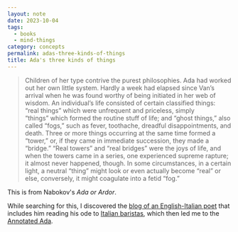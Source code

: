 ```yaml
---
layout: note
date: 2023-10-04
tags:
  - books
  - mind-things
category: concepts
permalink: adas-three-kinds-of-things
title: Ada's three kinds of things
---
```

> Children of her type contrive the purest philosophies. Ada had worked out her own little system. Hardly a week had elapsed since Van’s arrival when he was found worthy of being initiated in her web of wisdom. An individual’s life consisted of certain classified things: “real things” which were unfrequent and priceless, simply “things” which formed the routine stuff of life; and “ghost things,” also called “fogs,” such as fever, toothache, dreadful disappointments, and death. Three or more things occurring at the same time formed a “tower,” or, if they came in immediate succession, they made a “bridge.” “Real towers” and “real bridges” were the joys of life, and when the towers came in a series, one experienced supreme rapture; it almost never happened, though. In some circumstances, in a certain light, a neutral “thing” might look or even actually become “real” or else, conversely, it might coagulate into a fetid “fog.”

This is from Nabokov's *Ada or Ardor*.

While searching for this, I discovered the [blog of an English-Italian poet](https://sidewaysstation.com) that includes him reading his ode to [Italian baristas](https://sidewaysstation.com/2012/10/28/baristi-ditalia-re-post/), which then led me to the [Annotated Ada](https://www.ada.auckland.ac.nz/).
